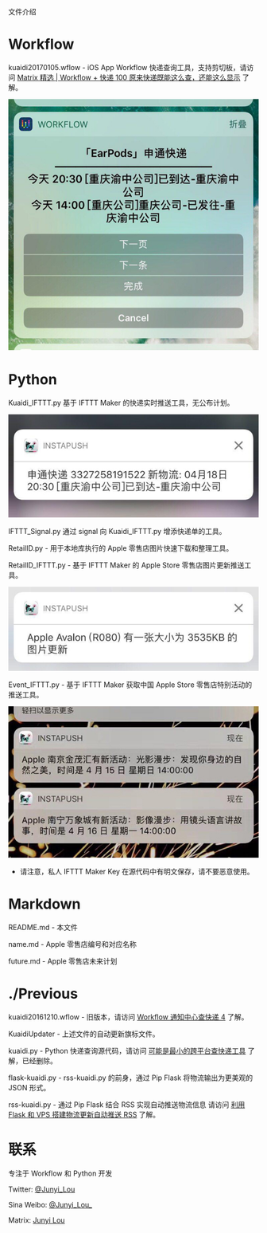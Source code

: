 文件介绍

Workflow
===========
kuaidi20170105.wflow -  iOS App Workflow 快递查询工具，支持剪切板，请访问 [Matrix 精选 | Workflow + 快递 100 原来快递既能这么查，还能这么显示](http://sspai.com/36871) 了解。

![截图](/bkP/workflow.jpg)

Python
===========
Kuaidi_IFTTT.py 基于 IFTTT Maker 的快递实时推送工具，无公布计划。

![截图](/bkP/kuaidi.jpg)

IFTTT_Signal.py 通过 signal 向 Kuaidi_IFTTT.py 增添快递单的工具。

RetailID.py - 用于本地库执行的 Apple 零售店图片快速下载和整理工具。

RetailID_IFTTT.py - 基于 IFTTT Maker 的 Apple Store 零售店图片更新推送工具。

![截图](/bkP/retailid.jpg)

Event_IFTTT.py - 基于 IFTTT Maker 获取中国 Apple Store 零售店特别活动的推送工具。

![截图](/bkP/event.jpg)

* 请注意，私人 IFTTT Maker Key 在源代码中有明文保存，请不要恶意使用。

Markdown
===========
README.md - 本文件

name.md - Apple 零售店编号和对应名称

future.md - Apple 零售店未来计划

./Previous
==========
kuaidi20161210.wflow - 旧版本，请访问 [Workflow 通知中心查快递 4](http://matrix.sspai.com/p/d384dd60) 了解。

KuaidiUpdater - 上述文件的自动更新旗标文件。

kuaidi.py - Python 快递查询源代码，请访问 [可能是最小的跨平台查快递工具](http://matrix.sspai.com/p/d006b320 ) 了解，已经删除。

flask-kuaidi.py - rss-kuaidi.py 的前身，通过 Pip Flask 将物流输出为更美观的 JSON 形式。

rss-kuaidi.py - 通过 Pip Flask 结合 RSS 实现自动推送物流信息 请访问 [利用 Flask 和 VPS 搭建物流更新自动推送 RSS](http://matrix.sspai.com/p/da505de0) 了解。

联系
=======
专注于 Workflow 和 Python 开发

Twitter: [@Junyi_Lou](https://twitter.com/Junyi_Lou "@Junyi_Lou") 

Sina Weibo: [@Junyi_Lou_](https://weibo.com/n/Junyi_Lou_ "@Junyi_Lou_")

Matrix: [Junyi Lou](http://matrix.sspai.com/p/da7b1760 "Junyi Lou - Matrix")
